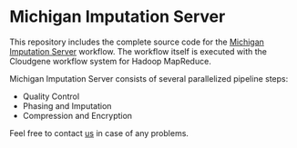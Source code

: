 # Michigan Imputation Server

This repository includes the complete source code for the [Michigan Imputation Server](https://imputationserver.sph.umich.edu) workflow. 
The workflow itself is executed with the Cloudgene workflow system for Hadoop MapReduce. 

Michigan Imputation Server consists of several parallelized pipeline steps: 

- Quality Control
- Phasing and Imputation 
- Compression and Encryption

Feel free to contact [us](https://imputationserver.sph.umich.edu/start.html#!pages/contact) in case of any problems.
